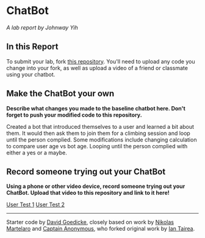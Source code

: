 # ChatBot

*A lab report by Johnway Yih*

## In this Report

To submit your lab, fork [this repository](https://github.com/FAR-Lab/IDD-Fa18-Lab6). You'll need to upload any code you change into your fork, as well as upload a video of a friend or classmate using your chatbot.

## Make the ChatBot your own

**Describe what changes you made to the baseline chatbot here. Don't forget to push your modified code to this repository.**

Created a bot that introduced themselves to a user and learned a bit about them.  It would then ask them to join them for a climbing session and loop until the person complied. Some modifications include changing calculation to compare user age vs bot age. Looping until the person complied with either a yes or a maybe.


## Record someone trying out your ChatBot

**Using a phone or other video device, record someone trying out your ChatBot. Upload that video to this repository and link to it here!**

[User Test 1](https://photos.app.goo.gl/s6gU8ZnzLCaLv7Zf8)
[User Test 2](https://photos.app.goo.gl/GfiaNcVoU8XWmikCA)

---
Starter code by [David Goedicke](mailto:da.goedicke@gmail.com), closely based on work by [Nikolas Martelaro](mailto:nmartelaro@gmail.com) and [Captain Anonymous](https://codepen.io/anon/pen/PEVYXz), who forked original work by [Ian Tairea](https://codepen.io/mrtairea/pen/yJapwv).
